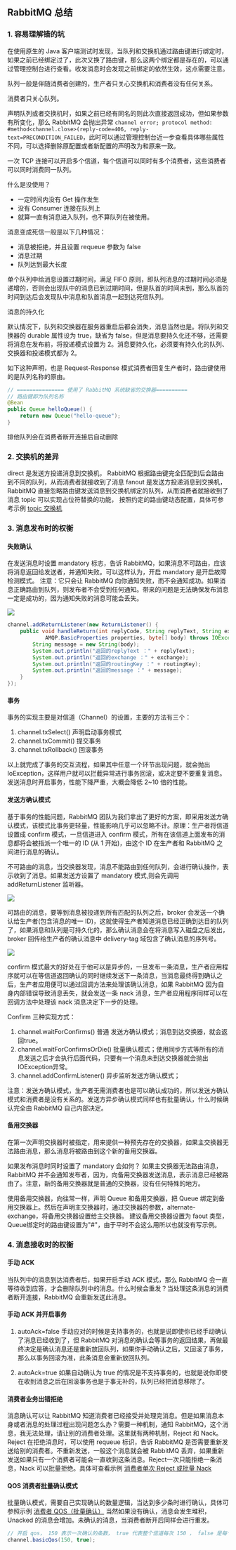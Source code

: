 
## RabbitMQ 总结

### 1. 容易理解错的坑

在使用原生的 Java 客户端测试时发现，当队列和交换机通过路由键进行绑定时，如果之前已经绑定过了，此次又换了路由键，那么这两个绑定都是存在的，可以通过管理控制台进行查看。收发消息时会发现之前绑定的依然生效，这点需要注意。

队列一般是伴随消费者创建的，生产者只关心交换机和消费者没有任何关系。

消费者只关心队列。

声明队列或者交换机时，如果之前已经有同名的则此次直接返回成功，但如果参数有所变化，那么 RabbitMQ 会抛出异常 `channel error; protocol method: #method<channel.close>(reply-code=406, reply-text=PRECONDITION_FAILED`，此时可以通过管理控制台近一步查看具体哪些属性不同，可以选择删除原配置或者新配置的声明改为和原来一致。

一次 TCP 连接可以开启多个信道，每个信道可以同时有多个消费者，这些消费者可以同时消费同一队列。

什么是没使用？

* 一定时间内没有 Get 操作发生
* 没有 Consumer 连接在队列上
* 就算一直有消息进入队列，也不算队列在被使用。

消息变成死信一般是以下几种情况：

* 消息被拒绝，并且设置 requeue 参数为 false
* 消息过期
* 队列达到最大长度

单个队列中给消息设置过期时间，满足 FIFO 原则，即队列消息的过期时间必须是递增的，否则会出现队中的消息已到过期时间，但是队首的时间未到，那么队首的时间到达后会发现队中消息和队首消息一起到达死信队列。

消息的持久化

默认情况下，队列和交换器在服务器重启后都会消失，消息当然也是。将队列和交换器的 durable 属性设为 true，缺省为 false，但是消息要持久化还不够，还需要将消息在发布前，将投递模式设置为 2。消息要持久化，必须要有持久化的队列、交换器和投递模式都为 2。

如下这种声明，也是 Request-Response 模式消费者回复生产者时，路由键使用的是队列名称的原由。

```java
// =============== 使用了 RabbitMQ 系统缺省的交换器==========
// 路由键即为队列名称
@Bean
public Queue helloQueue() {
    return new Queue("hello-queue");
}
```

排他队列会在消费者断开连接后自动删除


### 2. 交换机的差异

direct 是发送方投递消息到交换机， RabbitMQ 根据路由键完全匹配到后会路由到不同的队列，从而消费者就接收到了消息
fanout 是发送方投递消息到交换机， RabbitMQ 直接忽略路由键发送消息到交换机绑定的队列，从而消费者就接收到了消息
topic 可以实现占位符替换的功能， 按照约定的路由键动态配置，具体可参考示例 [topic 交换机](https://github.com/pleuvoir/mq-research/tree/master/source/rabbitmq/rabbitmq-native/src/main/java/io/github/pleuvoir/exchange/topic)


### 3. 消息发布时的权衡

#### 失败确认

在发送消息时设置 mandatory 标志，告诉 RabbitMQ，如果消息不可路由，应该将消息返回给发送者，并通知失败。可以这样认为，开启 mandatory 是开启故障检测模式。
注意：它只会让 RabbitMQ 向你通知失败，而不会通知成功。如果消息正确路由到队列，则发布者不会受到任何通知。带来的问题是无法确保发布消息一定是成功的，因为通知失败的消息可能会丢失。

<img src="rabbitmq-producer.png">

```java
channel.addReturnListener(new ReturnListener() {
	public void handleReturn(int replyCode, String replyText, String exchange, String routingKey,
			AMQP.BasicProperties properties, byte[] body) throws IOException {
		String message = new String(body);
		System.out.println("返回的replyText ：" + replyText);
		System.out.println("返回的exchange ：" + exchange);
		System.out.println("返回的routingKey ：" + routingKey);
		System.out.println("返回的message ：" + message);
	}
});
```

#### 事务

事务的实现主要是对信道（Channel）的设置，主要的方法有三个：

1. channel.txSelect() 声明启动事务模式
2. channel.txCommit() 提交事务
3. channel.txRollback() 回滚事务

以上就完成了事务的交互流程，如果其中任意一个环节出现问题，就会抛出 IoException，这样用户就可以拦截异常进行事务回滚，或决定要不要重复消息。发送消息时开启事务，性能下降严重，大概会降低 2~10 倍的性能。

#### 发送方确认模式

基于事务的性能问题，RabbitMQ 团队为我们拿出了更好的方案，即采用发送方确认模式，该模式比事务更轻量，性能影响几乎可以忽略不计。原理：生产者将信道设置成 confirm 模式，一旦信道进入 confirm 模式，所有在该信道上面发布的消息都将会被指派一个唯一的 ID (从 1 开始)，由这个 ID 在生产者和 RabbitMQ 之间进行消息的确认。

不可路由的消息，当交换器发现，消息不能路由到任何队列，会进行确认操作，表示收到了消息。如果发送方设置了 mandatory 模式,则会先调用 addReturnListener 监听器。

<img src="rabbitmq-no-route.png">

可路由的消息，要等到消息被投递到所有匹配的队列之后，broker 会发送一个确认给生产者(包含消息的唯一 ID)，这就使得生产者知道消息已经正确到达目的队列了，如果消息和队列是可持久化的，那么确认消息会在将消息写入磁盘之后发出，broker 回传给生产者的确认消息中 delivery-tag 域包含了确认消息的序列号。

<img src="rabbitmq-route.png">

confirm 模式最大的好处在于他可以是异步的，一旦发布一条消息，生产者应用程序就可以在等信道返回确认的同时继续发送下一条消息，当消息最终得到确认之后，生产者应用便可以通过回调方法来处理该确认消息，如果 RabbitMQ 因为自身内部错误导致消息丢失，就会发送一条 nack 消息，生产者应用程序同样可以在回调方法中处理该 nack 消息决定下一步的处理。

Confirm 三种实现方式：
1. channel.waitForConfirms() 普通 发送方确认模式；消息到达交换器，就会返回true。
2. channel.waitForConfirmsOrDie() 批量确认模式；使用同步方式等所有的消息发送之后才会执行后面代码，只要有一个消息未到达交换器就会抛出IOException异常。
3. channel.addConfirmListener() 异步监听发送方确认模式；

注意：发送方确认模式，生产者无需消费者也是可以确认成功的，所以发送方确认模式和消费者是没有关系的。发送方异步确认模式同样也有批量确认，什么时候确认完全由 RabbitMQ 自己内部决定。

#### 备用交换器

在第一次声明交换器时被指定，用来提供一种预先存在的交换器，如果主交换器无法路由消息，那么消息将被路由到这个新的备用交换器。

如果发布消息时同时设置了 mandatory 会如何？ 如果主交换器无法路由消息，RabbitMQ 并不会通知发布者，因为，向备用交换器发送消息，表示消息已经被路由了。注意，新的备用交换器就是普通的交换器，没有任何特殊的地方。

使用备用交换器，向往常一样，声明 Queue 和备用交换器，把 Queue 绑定到备用交换器上。然后在声明主交换器时，通过交换器的参数，alternate-exchange，将备用交换器设置给主交换器。
建议备用交换器设置为 faout 类型，Queue绑定时的路由键设置为"#"，由于平时不会这么用所以也就没有写示例。


### 4. 消息接收时的权衡

#### 手动 ACK

当队列中的消息到达消费者后，如果开启手动 ACK 模式，那么 RabbitMQ 会一直等待收到应答，才会删除队列中的消息。什么时候会重发？当处理这条消息的消费者断开连接，RabbitMQ 会重新发送此消息。

#### 手动 ACK 并开启事务

1. autoAck=false 手动应对的时候是支持事务的，也就是说即使你已经手动确认了消息已经收到了，但 RabbitMQ 对消息的确认会等事务的返回结果，再做最终决定是确认消息还是重新放回队列，如果你手动确认之后，又回滚了事务，那么以事务回滚为准，此条消息会重新放回队列。

2. autoAck=true 如果自动确认为 true 的情况是不支持事务的，也就是说你即使在收到消息之后在回滚事务也是于事无补的，队列已经把消息移除了。

#### 消费者业务出错拒绝

消息确认可以让 RabbitMQ 知道消费者已经接受并处理完消息。但是如果消息本身或者消息的处理过程出现问题怎么办？需要一种机制，通知 RabbitMQ，这个消息，我无法处理，请让别的消费者处理。这里就有两种机制，Reject 和 Nack。
Reject 在拒绝消息时，可以使用 requeue 标识，告诉 RabbitMQ 是否需要重新发送给别的消费者。不重新发送，一般这个消息就会被 RabbitMQ 丢弃，如果重新发送如果只有一个消费者可能会一直收到这条消息。Reject一次只能拒绝一条消息，Nack 可以批量拒绝。具体可查看示例 [消费者单次 Reject 或批量 Nack](https://github.com/pleuvoir/mq-research/tree/master/source/rabbitmq/rabbitmq-native/src/main/java/io/github/pleuvoir/consumerack)


#### QOS 消费者批量确认模式

批量确认模式，需要自己实现确认的数量逻辑，当达到多少条时进行确认，具体可参照示例 [消费者 QOS（批量确认）](https://github.com/pleuvoir/mq-research/tree/master/source/rabbitmq/rabbitmq-native/src/main/java/io/github/pleuvoir/qos) 当然如果没有确认，消息会发生堆积，Unacked 的消息会增加。未确认的消息，当消费者断开后同样会进行重发。

```java
// 开启 qos， 150 表示一次确认的条数， true 代表整个信道每次 150 ， false 是每个消费者一次 150 ，一般不会同时设置
channel.basicQos(150, true);
```

